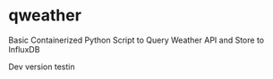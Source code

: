 # qweather
Basic Containerized Python Script to Query Weather API and Store to InfluxDB

Dev version testin
